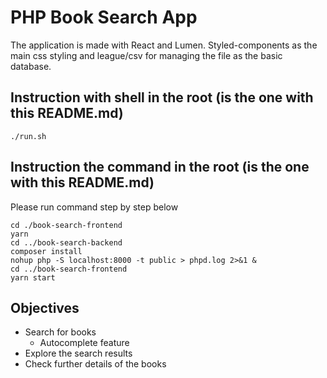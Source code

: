 # PHP Book Search App

The application is made with React and Lumen.
Styled-components as the main css styling and league/csv for managing the file as the basic database.

## Instruction with shell in the root (is the one with this README.md)

```
./run.sh
```

## Instruction the command in the root (is the one with this README.md)

Please run command step by step below

```
cd ./book-search-frontend
yarn
cd ../book-search-backend
composer install
nohup php -S localhost:8000 -t public > phpd.log 2>&1 &
cd ../book-search-frontend
yarn start
```

## Objectives

- Search for books
  - Autocomplete feature
- Explore the search results
- Check further details of the books
